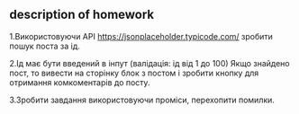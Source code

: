 ## description of homework

1.Використовуючи API https://jsonplaceholder.typicode.com/ зробити пошук поста за ід.

2.Ід має бути введений в інпут (валідація: ід від 1 до 100) 
Якщо знайдено пост, то вивести на сторінку блок з постом і зробити кнопку для отримання комкоментарів до посту.

3.Зробити завдання використовуючи проміси, перехопити помилки.